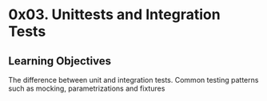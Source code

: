 # 0x03. Unittests and Integration Tests

## Learning Objectives

The difference between unit and integration tests.
Common testing patterns such as mocking, parametrizations and fixtures
